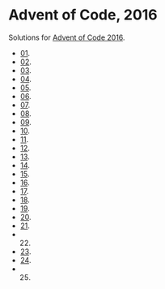 # Advent of Code, 2016
Solutions for [Advent of Code 2016](https://adventofcode.com/2016).
*  [01](01/).
*  [02](02/).
*  [03](03/).
*  [04](04/).
*  [05](05/).
*  [06](06/).
*  [07](07/).
*  [08](08/).
*  [09](09/).
*  [10](10/).
*  [11](11/).
*  [12](12/).
*  [13](13/).
*  [14](14/).
*  [15](15/).
*  [16](16/).
*  [17](17/).
*  [18](18/).
*  [19](19/).
*  [20](20/).
*  [21](21/).
* 22.
*  [23](23/).
*  [24](24/).
* 25.

